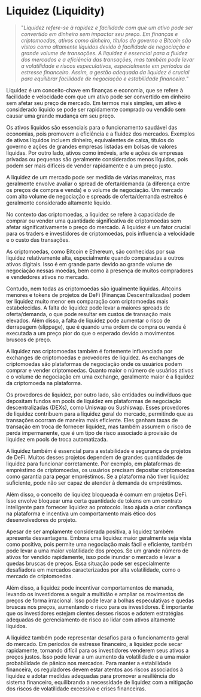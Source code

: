 # Liquidez (Liquidity)

>"*Liquidez refere-se à rapidez e facilidade com que um ativo pode ser convertido em dinheiro sem impactar seu preço. Em finanças e criptomoedas, ativos como dinheiro, títulos do governo e Bitcoin são vistos como altamente líquidos devido à facilidade de negociação e grande volume de transações. A liquidez é essencial para a fluidez dos mercados e a eficiência das transações, mas também pode levar a volatilidade e riscos especulativos, especialmente em períodos de estresse financeiro. Assim, a gestão adequada da liquidez é crucial para equilibrar facilidade de negociação e estabilidade financeira.*"

Liquidez é um conceito-chave em finanças e economia, que se refere à facilidade e velocidade com que um ativo pode ser convertido em dinheiro sem afetar seu preço de mercado. Em termos mais simples, um ativo é considerado líquido se pode ser rapidamente comprado ou vendido sem causar uma grande mudança em seu preço.

Os ativos líquidos são essenciais para o funcionamento saudável das economias, pois promovem a eficiência e a fluidez dos mercados. Exemplos de ativos líquidos incluem dinheiro, equivalentes de caixa, títulos do governo e ações de grandes empresas listadas em bolsas de valores líquidas. Por outro lado, ativos como imóveis, arte e ações de empresas privadas ou pequenas são geralmente considerados menos líquidos, pois podem ser mais difíceis de vender rapidamente e a um preço justo.

A liquidez de um mercado pode ser medida de várias maneiras, mas geralmente envolve avaliar o spread de oferta/demanda (a diferença entre os preços de compra e venda) e o volume de negociação. Um mercado com alto volume de negociação e spreads de oferta/demanda estreitos é geralmente considerado altamente líquido.

No contexto das criptomoedas, a liquidez se refere à capacidade de comprar ou vender uma quantidade significativa de criptomoedas sem afetar significativamente o preço do mercado. A liquidez é um fator crucial para os traders e investidores de criptomoedas, pois influencia a velocidade e o custo das transações.

As criptomoedas, como Bitcoin e Ethereum, são conhecidas por sua liquidez relativamente alta, especialmente quando comparadas a outros ativos digitais. Isso é em grande parte devido ao grande volume de negociação nessas moedas, bem como à presença de muitos compradores e vendedores ativos no mercado.

Contudo, nem todas as criptomoedas são igualmente líquidas. Altcoins menores e tokens de projetos de DeFi (Finanças Descentralizadas) podem ter liquidez muito menor em comparação com criptomoedas mais estabelecidas. A falta de liquidez pode levar a maiores spreads de oferta/demanda, o que pode resultar em custos de transação mais elevados. Além disso, a falta de liquidez pode aumentar o risco de derrapagem (slippage), que é quando uma ordem de compra ou venda é executada a um preço pior do que o esperado devido a movimentos bruscos de preço.

A liquidez nas criptomoedas também é fortemente influenciada por exchanges de criptomoedas e provedores de liquidez. As exchanges de criptomoedas são plataformas de negociação onde os usuários podem comprar e vender criptomoedas. Quanto maior o número de usuários ativos e o volume de negociação em uma exchange, geralmente maior é a liquidez da criptomoeda na plataforma.

Os provedores de liquidez, por outro lado, são entidades ou indivíduos que depositam fundos em pools de liquidez em plataformas de negociação descentralizadas (DEXs), como Uniswap ou Sushiswap. Esses provedores de liquidez contribuem para a liquidez geral do mercado, permitindo que as transações ocorram de maneira mais eficiente. Eles ganham taxas de transação em troca de fornecer liquidez, mas também assumem o risco de perda impermanente, que é um tipo de risco associado à provisão de liquidez em pools de troca automatizada.

A liquidez também é essencial para a estabilidade e segurança de projetos de DeFi. Muitos desses projetos dependem de grandes quantidades de liquidez para funcionar corretamente. Por exemplo, em plataformas de empréstimo de criptomoedas, os usuários precisam depositar criptomoedas como garantia para pegar empréstimos. Se a plataforma não tiver liquidez suficiente, pode não ser capaz de atender à demanda de empréstimos.

Além disso, o conceito de liquidez bloqueada é comum em projetos DeFi. Isso envolve bloquear uma certa quantidade de tokens em um contrato inteligente para fornecer liquidez ao protocolo. Isso ajuda a criar confiança na plataforma e incentiva um comportamento mais ético dos desenvolvedores do projeto.

Apesar de ser amplamente considerada positiva, a liquidez também apresenta desvantagens. Embora uma liquidez maior geralmente seja vista como positiva, pois permite uma negociação mais fácil e eficiente, também pode levar a uma maior volatilidade dos preços. Se um grande número de ativos for vendido rapidamente, isso pode inundar o mercado e levar a quedas bruscas de preços. Essa situação pode ser especialmente desafiadora em mercados caracterizados por alta volatilidade, como o mercado de criptomoedas.

Além disso, a liquidez pode incentivar comportamentos de manada, levando os investidores a seguir a multidão e ampliar os movimentos de preços de forma irracional. Isso pode levar a bolhas especulativas e quedas bruscas nos preços, aumentando o risco para os investidores. É importante que os investidores estejam cientes desses riscos e adotem estratégias adequadas de gerenciamento de risco ao lidar com ativos altamente líquidos.

A liquidez também pode representar desafios para o funcionamento geral do mercado. Em períodos de estresse financeiro, a liquidez pode secar rapidamente, tornando difícil para os investidores venderem seus ativos a preços justos. Isso pode levar a um aumento da volatilidade e a uma maior probabilidade de pânico nos mercados. Para manter a estabilidade financeira, os reguladores devem estar atentos aos riscos associados à liquidez e adotar medidas adequadas para promover a resiliência do sistema financeiro, equilibrando a necessidade de liquidez com a mitigação dos riscos de volatilidade excessiva e crises financeiras.